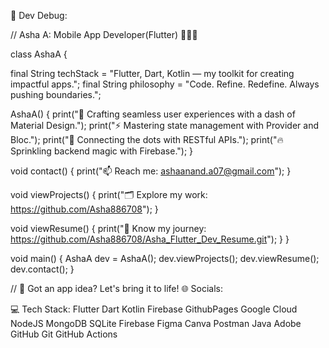💫 Dev Debug:

// Asha A: Mobile App Developer(Flutter) 🧑‍💻🚀

class AshaA {

final String techStack = "Flutter, Dart, Kotlin — my toolkit for creating impactful apps.";
final String philosophy = "Code. Refine. Redefine. Always pushing boundaries.";

AshaA() {
print("🌟 Crafting seamless user experiences with a dash of Material Design.");
print("⚡️ Mastering state management with Provider and Bloc.");
print("🔗 Connecting the dots with RESTful APIs.");
print("🔥 Sprinkling backend magic with Firebase.");
}

void contact() {
print("📫 Reach me: ashaanand.a07@gmail.com");
}

void viewProjects() {
print("🗂️ Explore my work: https://github.com/Asha886708");
}

void viewResume() {
print("📄 Know my journey: https://github.com/Asha886708/Asha_Flutter_Dev_Resume.git");
}
}

void main() {
AshaA dev = AshaA();
dev.viewProjects();
dev.viewResume();
dev.contact();
}

// 🚀 Got an app idea? Let's bring it to life!
🌐 Socials:


💻 Tech Stack:
Flutter Dart Kotlin Firebase GithubPages Google Cloud NodeJS MongoDB SQLite Firebase Figma Canva Postman Java Adobe GitHub Git GitHub Actions
